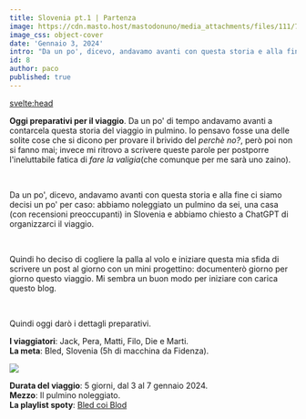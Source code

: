 ```yaml
---
title: Slovenia pt.1 | Partenza
image: https://cdn.masto.host/mastodonuno/media_attachments/files/111/721/480/571/537/490/small/89e9b7253061b14b.jpg
image_css: object-cover
date: 'Gennaio 3, 2024'
intro: "Da un po', dicevo, andavamo avanti con questa storia e alla fine ci siamo decisi un po' per caso: abbiamo noleggiato un pulmino da sei, una casa (con recensioni preoccupanti) in Slovenia e abbiamo chiesto a ChatGPT di organizzarci il viaggio."
id: 8
author: paco
published: true 
---
```


<svelte:head>
  <title>{title} | {author}</title>
</svelte:head>

**Oggi preparativi per il viaggio**. Da un po' di tempo andavamo avanti a contarcela questa storia del viaggio in pulmino. Io pensavo fosse una delle solite cose che si dicono per provare il brivido del *perchè no?*, però poi non si fanno mai; invece mi ritrovo a scrivere queste parole per postporre l'ineluttabile fatica di *fare la valigia*(che comunque per me sarà uno zaino). <br>

<br>

Da un po', dicevo, andavamo avanti con questa storia e alla fine ci siamo decisi un po' per caso: abbiamo noleggiato un pulmino da sei, una casa (con recensioni preoccupanti) in Slovenia e abbiamo chiesto a ChatGPT di organizzarci il viaggio. <br>

<br>

Quindi ho deciso di cogliere la palla al volo e iniziare questa mia sfida di scrivere un post al giorno con un mini progettino: documenterò giorno per giorno questo viaggio. Mi sembra un buon modo per iniziare con carica questo blog. <br>

<br>

Quindi oggi darò i dettagli preparativi.

**I viaggiatori**: Jack, Pera, Matti, Filo, Die e Marti. <br>
**La meta**: Bled, Slovenia (5h di macchina da Fidenza).

<img src="https://finestayslovenia.com/wp-content/uploads/2017/02/slovenia-map-bled.jpg">

**Durata del viaggio**: 5 giorni, dal 3 al 7 gennaio 2024. <br>
**Mezzo**: Il pulmino noleggiato. <br>
**La playlist spoty**: <a href="https://open.spotify.com/playlist/3CFekjfRrn2c5q1QKshjZq?si=7edca469ea864848">Bled coi Blod</a>
